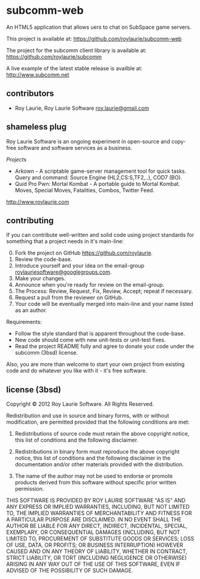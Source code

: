 subcomm-web
=================

An HTML5 application that allows uers to chat on SubSpace game servers.

This project is available at:
https://github.com/roylaurie/subcomm-web

The project for the subcomm client library is available at:
https://github.com/roylaurie/subcomm

A live example of the latest stable release is availble at:
http://www.subcomm.net

contributors
-------
* Roy Laurie, Roy Laurie Software <roy.laurie@gmail.com>

shameless plug
--------------
Roy Laurie Software is an ongoing experiment in open-source and copy-free software
and software services as a business.

_Projects_
* Arkown - A scriptable game-server management tool for quick tasks. Query and command:
    Source Engine (HL2,CS:S,TF2,..), COD7 (BO).
* Quid Pro Pwn: Mortal Kombat - A portable guide to Mortal Kombat. Moves, Special Moves,
    Fatalities, Combos, Twitter Feed.

http://www.roylaurie.com

contributing
------------
If you can contribute well-written and solid code using project standards for something that a project needs
in it's main-line:

0. Fork the project on GitHub <https://github.com/roylaurie>.
1. Review the code-base.
2. Introduce yourself and your idea on the email-group <roylauriesoftware@googlegroups.com>.
3. Make your changes.
4. Announce when you're ready for review on the email-group.
5. The Process: Review, Request, Fix, Review, Accept; repeat if necessary.
6. Request a pull from the reviewer on GitHub. 
7. Your code will be eventually merged into main-line and your name listed as an author.

Requirements:
* Follow the style standard that is apparent throughout the code-base.
* New code should come with new unit-tests or unit-test fixes.
* Read the project README fully and agree to donate your code under the subcomm (3bsd) license.

Also, you are more than welcome to start your own project from existing code and do whatever
you like with it - it's free software.

license (3bsd)
--------------

Copyright © 2012 Roy Laurie Software. All Rights Reserved.

Redistribution and use in source and binary forms, with or without
modification, are permitted provided that the following conditions are met:

1. Redistributions of source code must retain the above copyright notice, this
   list of conditions and the following disclaimer.

2. Redistributions in binary form must reproduce the above copyright notice,
   this list of conditions and the following disclaimer in the documentation
   and/or other materials provided with the distribution.

3. The name of the author may not be used to endorse or promote products
   derived from this software without specific prior written permission.

THIS SOFTWARE IS PROVIDED BY ROY LAURIE SOFTWARE "AS IS" AND ANY EXPRESS OR IMPLIED
WARRANTIES, INCLUDING, BUT NOT LIMITED TO, THE IMPLIED WARRANTIES OF
MERCHANTABILITY AND FITNESS FOR A PARTICULAR PURPOSE ARE DISCLAIMED. IN NO
EVENT SHALL THE AUTHOR BE LIABLE FOR ANY DIRECT, INDIRECT, INCIDENTAL, SPECIAL,
EXEMPLARY, OR CONSEQUENTIAL DAMAGES (INCLUDING, BUT NOT LIMITED TO, PROCUREMENT
OF SUBSTITUTE GOODS OR SERVICES; LOSS OF USE, DATA, OR PROFITS; OR BUSINESS
INTERRUPTION) HOWEVER CAUSED AND ON ANY THEORY OF LIABILITY, WHETHER IN
CONTRACT, STRICT LIABILITY, OR TORT (INCLUDING NEGLIGENCE OR OTHERWISE) ARISING
IN ANY WAY OUT OF THE USE OF THIS SOFTWARE, EVEN IF ADVISED OF THE POSSIBILITY
OF SUCH DAMAGE.
